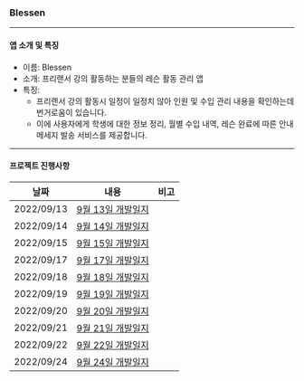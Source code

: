 ### Blessen

------

#### 앱 소개 및 특징

- 이름: Blessen
- 소개: 프리랜서 강의 활동하는 분들의 레슨 활동 관리 앱
- 특징:
  - 프리랜서 강의 활동시 일정이 일정치 않아 인원 및 수입 관리 내용을 확인하는데 번거로움이 있습니다.
  - 이에 사용자에게 학생에 대한 정보 정리, 월별 수입 내역, 레슨 완료에 따른 안내 메세지 발송 서비스를 제공합니다.

------

#### 프로젝트 진행사항

|    날짜    |                             내용                             | 비고 |
| :--------: | :----------------------------------------------------------: | :--: |
| 2022/09/13 | [9월 13일 개발일지](https://inframince.notion.site/2022-09-13-bd317099c67b46d1aaf985557ebff9e8) |      |
| 2022/09/14 | [9월 14일 개발일지](https://inframince.notion.site/2022-09-14-b97fed9efad44b2194f47d1790c94c6c) |      |
| 2022/09/15 | [9월 15일 개발일지](https://inframince.notion.site/2022-09-15-b97fed9efad44b2194f47d1790c94c6c) |      |
| 2022/09/17 | [9월 17일 개발일지](https://inframince.notion.site/2022-09-17-b97fed9efad44b2194f47d1790c94c6c) |      |
| 2022/09/18 | [9월 18일 개발일지](https://inframince.notion.site/2022-09-18-b97fed9efad44b2194f47d1790c94c6c) |      |
| 2022/09/19 | [9월 19일 개발일지](https://inframince.notion.site/2022-09-19-b97fed9efad44b2194f47d1790c94c6c) |      |
| 2022/09/20 | [9월 20일 개발일지](https://inframince.notion.site/2022-09-20-b97fed9efad44b2194f47d1790c94c6c) |      |
| 2022/09/21 | [9월 21일 개발일지](https://inframince.notion.site/2022-09-21-b97fed9efad44b2194f47d1790c94c6c) |      |
| 2022/09/22 | [9월 22일 개발일지](https://inframince.notion.site/2022-09-22-b97fed9efad44b2194f47d1790c94c6c) |      |
| 2022/09/24 | [9월 24일 개발일지](https://inframince.notion.site/2022-09-24-a6c961ac88c749349cfe8b22996827eb) |      |